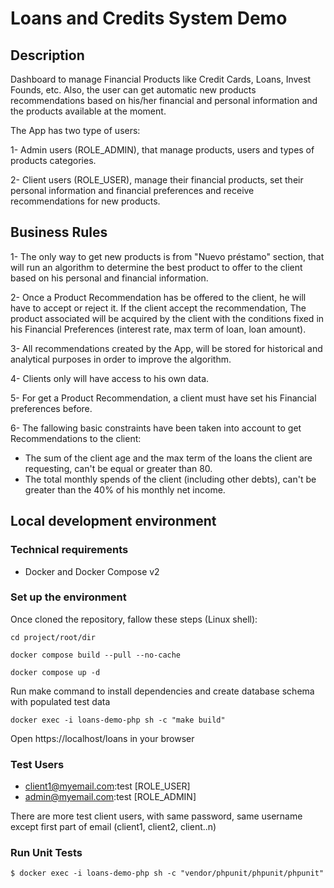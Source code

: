 # Loans and Credits System Demo

## Description

Dashboard to manage Financial Products like Credit Cards, Loans, Invest Founds, etc.
Also, the user can get automatic new products recommendations based on his/her financial and personal information
and the products available at the moment.

The App has two type of users: 

1- Admin users (ROLE_ADMIN), that manage products, users and types of products categories.

2- Client users (ROLE_USER), manage their financial products, set their personal information and financial preferences and
receive recommendations for new products.

## Business Rules

1- The only way to get new products is from "Nuevo préstamo" section, that will run an algorithm to determine the best product to offer
to the client based on his personal and financial information.

2- Once a Product Recommendation has be offered to the client, he will have to accept or reject it. If the client accept the recommendation, 
The product associated will be acquired by the client with the conditions fixed in his Financial Preferences (interest rate, max term of loan, loan amount).

3- All recommendations created by the App, will be stored for historical and analytical purposes in order to improve the algorithm.

4- Clients only will have access to his own data.

5- For get a Product Recommendation, a client must have set his Financial preferences before.

6- The fallowing basic constraints have been taken into account to get Recommendations to the client: 

- The sum of the client age and the max term of the loans the client are requesting, can't be equal or greater than 80.
- The total monthly spends of the client (including other debts), can't be greater than the 40% of his monthly net income.

## Local development environment

### Technical requirements

- Docker and Docker Compose v2

### Set up the environment

Once cloned the repository, fallow these steps (Linux shell):

```
cd project/root/dir 
``` 

```
docker compose build --pull --no-cache
```

```
docker compose up -d
```

Run make command to install dependencies and create database schema with populated test data

```
docker exec -i loans-demo-php sh -c "make build"
```

Open https://localhost/loans in your browser

### Test Users

- client1@myemail.com:test  [ROLE_USER]
- admin@myemail.com:test    [ROLE_ADMIN]

There are more test client users, with same password, same username except first part of email (client1, client2, client..n)

### Run Unit Tests

```
$ docker exec -i loans-demo-php sh -c "vendor/phpunit/phpunit/phpunit"
```

